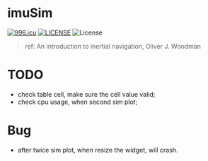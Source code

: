 # imuSim
[![996.icu](https://img.shields.io/badge/link-996.icu-red.svg)](https://996.icu)
[![LICENSE](https://img.shields.io/badge/license-Anti%20996-blue.svg)](https://github.com/996icu/996.ICU/blob/master/LICENSE)
![License](https://img.shields.io/badge/License-MIT-blue.svg)

> ref: An introduction to inertial navigation, Oliver J. Woodman

# TODO
- check table cell, make sure the cell value valid;
- check cpu usage, when second sim plot;


# Bug
- after twice sim plot, when resize the widget, will crash.
